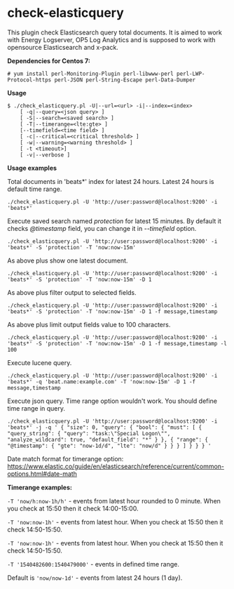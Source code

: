 # check-elasticquery
This plugin check Elasticsearch query total documents. It is aimed to work with Energy Logserver, OP5 Log Analytics and is supposed to work with opensource Elasticsearch and x-pack.

**Dependencies for Centos 7:**

`# yum install perl-Monitoring-Plugin perl-libwww-perl perl-LWP-Protocol-https perl-JSON perl-String-Escape perl-Data-Dumper`

**Usage**
```
$ ./check_elasticquery.pl -U|--url=<url> -i|--index=<index> 
    [ -q|--query=<json query> ]
    [ -S|--search=<saved search> ]
    [ -T|--timerange=<lte:gte> ]
    [--timefield=<time field> ]
    [ -c|--critical=<critical threshold> ] 
    [ -w|--warning=<warning threshold> ]
    [ -t <timeout>]
    [ -v|--verbose ]
```

**Usage examples**

Total documents in  'beats*' index for latest 24 hours. Latest 24 hours is default time range.

`./check_elasticquery.pl -U 'http://user:password@localhost:9200' -i 'beats*'`

Execute saved search named *protection* for latest 15 minutes. By default it checks *@timestamp* field, you can change it in *--timefield* option.

`./check_elasticquery.pl -U 'http://user:password@localhost:9200' -i 'beats*' -S 'protection' -T 'now:now-15m'`

As above plus show one latest document.

`./check_elasticquery.pl -U 'http://user:password@localhost:9200' -i 'beats*' -S 'protection' -T 'now:now-15m' -D 1`

As above plus filter output to selected fields.

`./check_elasticquery.pl -U 'http://user:password@localhost:9200' -i 'beats*' -S 'protection' -T 'now:now-15m' -D 1 -f message,timestamp`

As above plus limit output fields value to 100 characters.

`./check_elasticquery.pl -U 'http://user:password@localhost:9200' -i 'beats*' -S 'protection' -T 'now:now-15m' -D 1 -f message,timestamp -l 100`

Execute lucene query.

`./check_elasticquery.pl -U 'http://user:password@localhost:9200' -i 'beats*' -q 'beat.name:example.com' -T 'now:now-15m' -D 1 -f message,timestamp`

Execute json query. Time range option wouldn't work. You should define time range in query.

`./check_elasticquery.pl -U 'http://user:password@localhost:9200' -i 'beats*' -j -q '
{
 "size": 0,
 "query": {
    "bool": {
      "must": [
        {
          "query_string": {
            "query": "task:\"Special Logon\"",
            "analyze_wildcard": true,
            "default_field": "*"
          }
        },
        {
          "range": {
            "@timestamp": {
              "gte": "now-1d/d",
              "lte": "now/d"
            }
          }
        }
      ]
    }
  }
}
'`

Date match format for timerange option:
https://www.elastic.co/guide/en/elasticsearch/reference/current/common-options.html#date-math

**Timerange examples:**

`-T 'now/h:now-1h/h'` - events from latest hour rounded to 0 minute. When you check at 15:50 then it check 14:00-15:00.

`-T 'now:now-1h'` - events from latest hour.  When you check at 15:50 then it check 14:50-15:50.

`-T 'now:now-1h'` - events from latest hour.  When you check at 15:50 then it check 14:50-15:50.

`-T '1540482600:1540479000'` - events in defined time range.

Default is `'now/now-1d'` - events from latest 24 hours (1 day).
